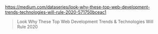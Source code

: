https://medium.com/dataseries/look-why-these-top-web-development-trends-technologies-will-rule-2020-571750bceac1
>Look Why These Top Web Development Trends & Technologies Will Rule 2020
